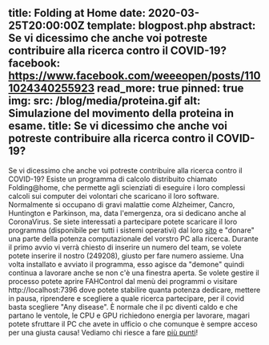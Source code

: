 title: Folding at Home
date: 2020-03-25T20:00:00Z
template: blogpost.php
abstract: Se vi dicessimo che anche voi potreste contribuire alla ricerca contro il COVID-19?
facebook: https://www.facebook.com/weeeopen/posts/1101024340255923
read_more: true
pinned: true
img:
    src: /blog/media/proteina.gif
    alt: Simulazione del movimento della proteina in esame.
    title: Se vi dicessimo che anche voi potreste contribuire alla ricerca contro il COVID-19?
---
Se vi dicessimo che anche voi potreste contribuire alla ricerca contro il COVID-19?
Esiste un programma di calcolo distribuito chiamato Folding@home, che permette agli scienziati di eseguire i loro complessi calcoli sui computer dei volontari che scaricano il loro software. Normalmente si occupano di gravi malattie come Alzheimer, Cancro, Huntington e Parkinson, ma, data l'emergenza, ora si dedicano anche al CoronaVirus. Se siete interessati a partecipare potete scaricare il loro programma (disponibile per tutti i sistemi operativi) dal loro [sito](https://foldingathome.org) e "donare" una parte della potenza computazionale del vorstro PC alla ricerca. Durante il primo avvio vi verrà chiesto di inserire un numero del team, se volete potete inserire il nostro (249208), giusto per fare numero assieme.
Una volta installato e avviato il programma, esso agisce da "demone" quindi continua a lavorare anche se non c'è una finestra aperta. Se volete gestire il processo potete aprire FAHControl dal menù dei programmi o visitare http://localhost:7396 dove potete stabilire quanta potenza dedicare, mettere in pausa, riprendere e scegliere a quale ricerca partecipare, per il covid basta scegliere "Any disease".
È normale che il pc diventi caldo e che partano le ventole, le CPU e GPU richiedono energia per lavorare, magari potete sfruttare il PC che avete in ufficio o che comunque è sempre acceso per una giusta causa! Vediamo chi riesce a fare [più punti](https://stats.foldingathome.org/team/249208)!
